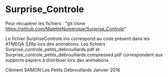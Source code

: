 
# Surprise_Controle

Pour récupérer les fichiers : 
	"git clone https://github.com/MaletteNumerique/Surprise_Controle"

Le fichier SurpriseControle.ino correspond au code présent dans les ATMEGA 328p lors des animations.
Les fichiers Surprise_controle_petits_debrouillards.pdf et Surprise_controle_petits_debrouillards.compressed.pdf correspondent aux supports papiers à distribuer lors des animations.



Clément SAMON
Les Petits Débrouillards
Janvier 2016
